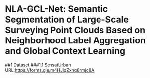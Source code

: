 # NLA-GCL-Net: Semantic Segmentation of Large-Scale Surveying Point Clouds Based on Neighborhood Label Aggregation and Global Context Learning
##1 Dataset
###1.1 SensatUrban
URL:https://forms.gle/m4HJiqZxnq8rmjc8A
